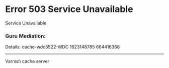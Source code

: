 
<?xml version="1.0" encoding="utf-8"?>
<!DOCTYPE html PUBLIC "-//W3C//DTD XHTML 1.0 Strict//EN"
 "http://www.w3.org/TR/xhtml1/DTD/xhtml1-strict.dtd">
<html>
  <head>
    <title>503 Service Unavailable</title>
  </head>
  <body>
    <h1>Error 503 Service Unavailable</h1>
    <p>Service Unavailable</p>
    <h3>Guru Mediation:</h3>
    <p>Details: cache-wdc5522-WDC 1623148785 664418368</p>
    <hr>
    <p>Varnish cache server</p>
  </body>
</html>
